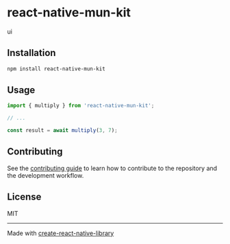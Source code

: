 # react-native-mun-kit

ui

## Installation

```sh
npm install react-native-mun-kit
```

## Usage

```js
import { multiply } from 'react-native-mun-kit';

// ...

const result = await multiply(3, 7);
```

## Contributing

See the [contributing guide](CONTRIBUTING.md) to learn how to contribute to the repository and the development workflow.

## License

MIT

---

Made with [create-react-native-library](https://github.com/callstack/react-native-builder-bob)
